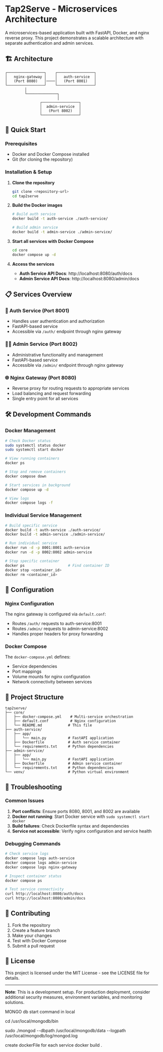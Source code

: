 # Tap2Serve - Microservices Architecture

A microservices-based application built with FastAPI, Docker, and nginx reverse proxy. This project demonstrates a scalable architecture with separate authentication and admin services.

## 🏗️ Architecture

```
┌─────────────────┐    ┌─────────────────┐
│   nginx-gateway │    │   auth-service  │
│   (Port 8080)   │────│   (Port 8001)   │
└─────────────────┘    └─────────────────┘
         │
         └──────────────┐
                        │
                ┌─────────────────┐
                │  admin-service  │
                │   (Port 8002)   │
                └─────────────────┘
```

## 🚀 Quick Start

### Prerequisites

- Docker and Docker Compose installed
- Git (for cloning the repository)

### Installation & Setup

1. **Clone the repository**
   ```bash
   git clone <repository-url>
   cd tap2serve
   ```

2. **Build the Docker images**
   ```bash
   # Build auth service
   docker build -t auth-service ./auth-service/
   
   # Build admin service  
   docker build -t admin-service ./admin-service/
   ```

3. **Start all services with Docker Compose**
   ```bash
   cd core
   docker compose up -d
   ```

4. **Access the services**
   - **Auth Service API Docs**: http://localhost:8080/auth/docs
   - **Admin Service API Docs**: http://localhost:8080/admin/docs

## 📋 Services Overview

### 🔐 Auth Service (Port 8001)
- Handles user authentication and authorization
- FastAPI-based service
- Accessible via `/auth/` endpoint through nginx gateway

### 👨‍💼 Admin Service (Port 8002)  
- Administrative functionality and management
- FastAPI-based service
- Accessible via `/admin/` endpoint through nginx gateway

### 🌐 Nginx Gateway (Port 8080)
- Reverse proxy for routing requests to appropriate services
- Load balancing and request forwarding
- Single entry point for all services

## 🛠️ Development Commands

### Docker Management

```bash
# Check Docker status
sudo systemctl status docker
sudo systemctl start docker

# View running containers
docker ps

# Stop and remove containers
docker compose down

# Start services in background
docker compose up -d

# View logs
docker compose logs -f
```

### Individual Service Management

```bash
# Build specific service
docker build -t auth-service ./auth-service/
docker build -t admin-service ./admin-service/

# Run individual service
docker run -d -p 8001:8001 auth-service
docker run -d -p 8002:8002 admin-service

# Stop specific container
docker ps                    # Find container ID
docker stop <container_id>
docker rm <container_id>
```

## 🔧 Configuration

### Nginx Configuration
The nginx gateway is configured via `default.conf`:
- Routes `/auth/` requests to auth-service:8001
- Routes `/admin/` requests to admin-service:8002
- Handles proper headers for proxy forwarding

### Docker Compose
The `docker-compose.yml` defines:
- Service dependencies
- Port mappings
- Volume mounts for nginx configuration
- Network connectivity between services

## 📁 Project Structure

```
tap2serve/
├── core/
│   ├── docker-compose.yml    # Multi-service orchestration
│   ├── default.conf          # Nginx configuration
│   └── README.md            # This file
├── auth-service/
│   ├── app/
│   │   └── main.py          # FastAPI application
│   ├── Dockerfile           # Auth service container
│   └── requirements.txt     # Python dependencies
├── admin-service/
│   ├── app/
│   │   └── main.py          # FastAPI application  
│   ├── Dockerfile           # Admin service container
│   └── requirements.txt     # Python dependencies
└── venv/                    # Python virtual environment
```

## 🐛 Troubleshooting

### Common Issues

1. **Port conflicts**: Ensure ports 8080, 8001, and 8002 are available
2. **Docker not running**: Start Docker service with `sudo systemctl start docker`
3. **Build failures**: Check Dockerfile syntax and dependencies
4. **Service not accessible**: Verify nginx configuration and service health

### Debugging Commands

```bash
# Check service logs
docker compose logs auth-service
docker compose logs admin-service
docker compose logs nginx-gateway

# Inspect container status
docker compose ps

# Test service connectivity
curl http://localhost:8080/auth/docs
curl http://localhost:8080/admin/docs
```

## 🤝 Contributing

1. Fork the repository
2. Create a feature branch
3. Make your changes
4. Test with Docker Compose
5. Submit a pull request

## 📄 License

This project is licensed under the MIT License - see the LICENSE file for details.

---

**Note**: This is a development setup. For production deployment, consider additional security measures, environment variables, and monitoring solutions.




MONGO db start command in local

cd /usr/local/mongodb/bin

sudo ./mongod --dbpath /usr/local/mongodb/data --logpath /usr/local/mongodb/log/mongod.log



create dockerFile for each service
docker build .


